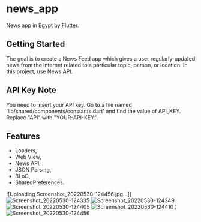 # news_app

News app in Egypt by Flutter. 
## Getting Started

The goal is to create a News Feed app which gives a user regularly-updated news from the internet related to a particular topic, person, or location. In this project, use News API.

## API Key Note
You need to insert your API key. Go to a file named 'lib/shared/components/constants.dart' and find the value of API_KEY. Replace "API" with "YOUR-API-KEY".

## Features
 - Loaders,
 - Web View,
 - News API,
 - JSON Parsing,
 - BLoC,
 - SharedPreferences.

![Uploading Screenshot_20220530-124456.jpg…](![Screenshot_20220530-124335](https://user-images.githubusercontent.com/66007646/170976677-c45b1413-1d96-4a3a-be8e-0bbd451d2669.jpg)
![Screenshot_20220530-124349](https://user-images.githubusercontent.com/66007646/170976681-ccc46aa4-9fb8-442f-9e47-b920c9a7ff6f.jpg)
![Screenshot_20220530-124405](https://user-images.githubusercontent.com/66007646/170976688-1420bb7d-3198-458d-b254-59941187d7c5.jpg)
![Screenshot_20220530-124410](https://user-images.githubusercontent.com/66007646/170976690-ba25f054-4ab7-48f6-af15-1dfaeadb3d3c.jpg)
)![Screenshot_20220530-124456](https://user-images.githubusercontent.com/66007646/170976964-84929fa9-bb62-48d2-80fd-54995b769bc4.jpg)

